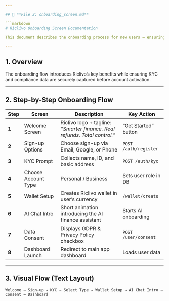 ```yaml
---

## 📱 **File 2: onboarding_screen.md**

```markdown
# Riclivo Onboarding Screen Documentation

This document describes the onboarding process for new users — ensuring a smooth and compliant registration flow across countries and platforms.

---
```


## 1. Overview

The onboarding flow introduces Riclivo’s key benefits while ensuring KYC and compliance data are securely captured before account activation.

---

## 2. Step-by-Step Onboarding Flow

| Step | Screen | Description | Key Action |
|------|---------|--------------|-------------|
| **1** | Welcome Screen | Riclivo logo + tagline: *“Smarter finance. Real refunds. Total control.”* | “Get Started” button |
| **2** | Sign-up Options | Choose sign-up via Email, Google, or Phone | `POST /auth/register` |
| **3** | KYC Prompt | Collects name, ID, and basic address | `POST /auth/kyc` |
| **4** | Choose Account Type | Personal / Business | Sets user role in DB |
| **5** | Wallet Setup | Creates Riclivo wallet in user’s currency | `/wallet/create` |
| **6** | AI Chat Intro | Short animation introducing the AI finance assistant | Starts AI onboarding |
| **7** | Data Consent | Displays GDPR & Privacy Policy checkbox | `POST /user/consent` |
| **8** | Dashboard Launch | Redirect to main app dashboard | Loads user data |

---

## 3. Visual Flow (Text Layout)

```plaintext
Welcome → Sign-up → KYC → Select Type → Wallet Setup → AI Chat Intro → Consent → Dashboard
